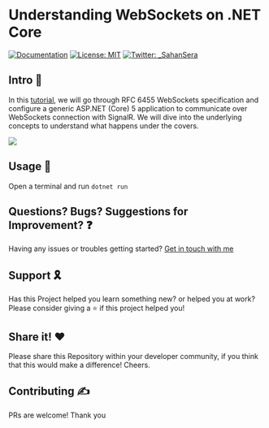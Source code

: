 # Understanding WebSockets on .NET Core

[![Documentation](https://img.shields.io/badge/documentation-yes-brightgreen.svg)](sahansera.dev)
[![License: MIT](https://img.shields.io/badge/License-MIT-yellow.svg)](#)
[![Twitter: _SahanSera](https://img.shields.io/twitter/follow/_SahanSera.svg?style=social)](https://twitter.com/_SahanSera)

## Intro 👋

In this [tutorial](https://sahansera.dev/understanding-websockets-with-aspnetcore-5/), we will go through RFC 6455 WebSockets specification and configure a generic ASP.NET (Core) 5 application to communicate over WebSockets connection with SignalR. We will dive into the underlying concepts to understand what happens under the covers.

![](https://sahansera.dev/static/3ca403c56afd23af37206f10fe96ff47/4b190/understanding-websockets-with-aspnetcore-1.jpg)

## Usage 🚀

Open a terminal and run `dotnet run`

## Questions? Bugs? Suggestions for Improvement? ❓

Having any issues or troubles getting started? [Get in touch with me](https://sahansera.dev/contact/) 

## Support 🎗

Has this Project helped you learn something new? or helped you at work? Please consider giving a ⭐️ if this project helped you!

## Share it! ❤️

Please share this Repository within your developer community, if you think that this would make a difference! Cheers.

## Contributing ✍️

PRs are welcome! Thank you
